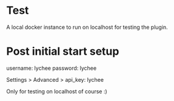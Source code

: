 # Test

A local docker instance to run on localhost for testing the plugin.

# Post initial start setup

username: lychee
password: lychee

Settings > Advanced > api_key: lychee

Only for testing on localhost of course :)
